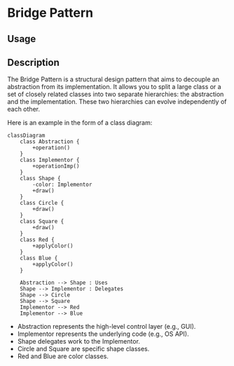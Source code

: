 # Bridge Pattern

## Usage

## Description
The Bridge Pattern is a structural design pattern that aims to decouple an abstraction from its implementation. 
It allows you to split a large class or a set of closely related classes into two separate hierarchies: 
the abstraction and the implementation. These two hierarchies can evolve independently of each other.


Here is an example in the form of a class diagram:

``` mermaid
classDiagram
    class Abstraction {
        +operation()
    }
    class Implementor {
        +operationImp()
    }
    class Shape {
        -color: Implementor
        +draw()
    }
    class Circle {
        +draw()
    }
    class Square {
        +draw()
    }
    class Red {
        +applyColor()
    }
    class Blue {
        +applyColor()
    }

    Abstraction --> Shape : Uses
    Shape --> Implementor : Delegates
    Shape --> Circle
    Shape --> Square
    Implementor --> Red
    Implementor --> Blue

```

* Abstraction represents the high-level control layer (e.g., GUI).
* Implementor represents the underlying code (e.g., OS API).
* Shape delegates work to the Implementor.
* Circle and Square are specific shape classes.
* Red and Blue are color classes.

